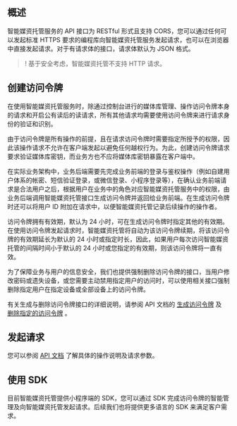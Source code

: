 ## 概述

智能媒资托管服务的 API 接口为 RESTful 形式且支持 CORS，您可以通过任何可以发起标准 HTTPS 要求的编程库向智能媒资托管服务发起请求，也可以在浏览器中直接发起请求。对于有请求体的接口，请求体默认为 JSON 格式。

>! 基于安全考虑，智能媒资托管不支持 HTTP 请求。
>

## 创建访问令牌

在使用智能媒资托管服务时，除通过控制台进行的媒体库管理、操作访问令牌本身的请求和开启公有读后的读请求，所有其他请求均需要使用访问令牌来进行请求身份的验证和识别。

由于访问令牌是所有操作的前提，且在请求访问令牌时需要指定所授予的权限，因此该操作请求不允许在客户端发起以避免任何越权行为。为此，创建访问令牌请求要求验证媒体库密钥，而业务方也不应将媒体库密钥暴露在客户端中。

在实际业务架构中，业务后端需要先完成业务前端的登录与鉴权操作（例如自建用户体系的帐密、短信验证登录，或微信登录、小程序登录等），在确认业务前端请求是合法用户之后，根据用户在业务中的角色对应智能媒资托管服务中的权限，由业务后端调用智能媒资托管接口生成访问令牌并返回给业务前端。在生成访问令牌时还可以将用户 ID 附加在请求中，以便智能媒资托管记录后续操作的操作者。

访问令牌拥有有效期，默认为 24 小时，可在生成访问令牌时指定其他的有效期。在使用访问令牌发起请求时，智能媒资托管将自动为该访问令牌续期，将该访问令牌的有效期延长为默认的 24 小时或指定时长，因此，如果用户每次访问智能媒资托管的间隔时间小于默认的 24 小时或您指定的有效期，则该访问令牌将一直有效。

为了保障业务与用户的信息安全，我们也提供强制删除访问令牌的接口，当用户修改密码或遗失设备，或您需要主动禁用指定用户的访问时，可以使用相关接口强制删除指定用户在指定设备或全部设备上的访问令牌。

有关生成与删除访问令牌接口的详细说明，请参阅 API 文档的 [生成访问令牌](https://cloud.tencent.com/document/product/1339/49964) 及 [删除指定的访问令牌](https://cloud.tencent.com/document/product/1339/49965) 。

## 发起请求

您可以参阅 [API 文档](https://cloud.tencent.com/document/product/1339/49943) 了解具体的操作说明及请求参数。

## 使用 SDK

目前智能媒资托管提供小程序端的 SDK，您可以通过 SDK 完成访问令牌的智能管理及向智能媒资托管发起请求。后续我们也将提供更多语言的 SDK 来满足客户需求。
